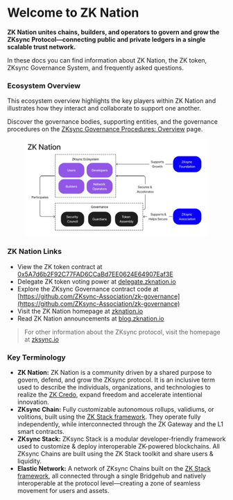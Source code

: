 # Welcome to ZK Nation

**ZK Nation unites chains, builders, and operators to govern and grow the ZKsync Protocol—connecting public and private ledgers in a single scalable trust network.**

In these docs you can find information about ZK Nation, the ZK token, ZKsync Governance System, and frequently asked questions.

### Ecosystem Overview

This ecosystem overview highlights the key players within ZK Nation and illustrates how they interact and collaborate to support one another.

Discover the governance bodies, supporting entities, and the governance procedures on the [ZKsync Governance Procedures: Overview](https://docs.zknation.io/zksync-governance/zksync-governance-procedures-overview) page.

<figure><img src=".gitbook/assets/FINAL Ecosystem Overview (1).jpg" alt=""><figcaption></figcaption></figure>

### ZK Nation Links

* View the ZK token contract at [0x5A7d6b2F92C77FAD6CCaBd7EE0624E64907Eaf3E](https://era.zksync.network/token/0x5A7d6b2F92C77FAD6CCaBd7EE0624E64907Eaf3E)
* Delegate ZK token voting power at [delegate.zknation.io](http://delegate.zknation.io)
* Explore the ZKsync Governance contract code at [https://github.com/ZKsync-Association/zk-governance](https://github.com/ZKsync-Association/zk-governance)
* Visit the ZK Nation homepage at [zknation.io](http://zknation.io)
* Read ZK Nation announcements at [blog.zknation.io](http://blog.zknation.io)

> For other information about the ZKsync protocol, visit the homepage at [zksync.io](http://zksync.io)

### **Key Terminology**

* **ZK Nation:** ZK Nation is a community driven by a shared purpose to govern, defend, and grow the ZKsync protocol. It is an inclusive term used to describe the individuals, organizations, and technologies to realize the [ZK Credo](https://docs.zknation.io/zk-nation/mission-zk-credo), expand freedom and accelerate intentional innovation.
* **ZKsync Chain:** Fully customizable autonomous rollups, validiums, or volitions, built using the [ZK Stack framework](http://zkstack.io/). They operate fully independently, while interconnected through the ZK Gateway and the L1 smart contracts.
* **ZKsync Stack:** ZKsync Stack is a modular developer-friendly framework used to customize & deploy interoperable ZK-powered blockchains. All ZKsync Chains are built using the ZK Stack toolkit and share users & liquidity.
* **Elastic Network:** A network of ZKsync Chains built on the [ZK Stack framework](http://zkstack.io/), all connected through a single Bridgehub and natively interoperable at the protocol level—creating a zone of seamless movement for users and assets.
